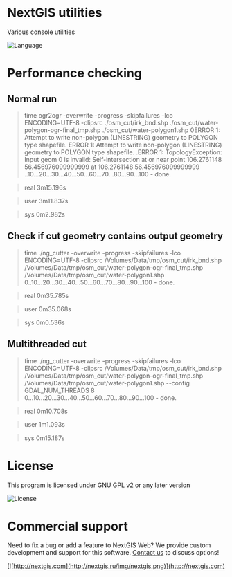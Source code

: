 # NextGIS utilities

Various console utilities

![Language](https://img.shields.io/badge/Language-C++-yellow.svg?maxAge=2592000)

# Performance checking

## Normal run

> time ogr2ogr -overwrite -progress -skipfailures -lco ENCODING=UTF-8 -clipsrc ./osm_cut/irk_bnd.shp ./osm_cut/water-polygon-ogr-final_tmp.shp ./osm_cut/water-polygon1.shp
0ERROR 1: Attempt to write non-polygon (LINESTRING) geometry to POLYGON type shapefile.
ERROR 1: Attempt to write non-polygon (LINESTRING) geometry to POLYGON type shapefile.
.ERROR 1: TopologyException: Input geom 0 is invalid: Self-intersection at or near point 106.2761148 56.456976099999999 at 106.2761148 56.456976099999999
..10...20...30...40...50...60...70...80...90...100 - done.

> real	3m15.196s

> user	3m11.837s

> sys	0m2.982s

## Check if cut geometry contains output geometry

> time ./ng_cutter -overwrite -progress -skipfailures -lco ENCODING=UTF-8 -clipsrc /Volumes/Data/tmp/osm_cut/irk_bnd.shp /Volumes/Data/tmp/osm_cut/water-polygon-ogr-final_tmp.shp /Volumes/Data/tmp/osm_cut/water-polygon1.shp
0..10...20...30...40...50...60...70...80...90...100 - done.

> real	0m35.785s

> user	0m35.068s

> sys	0m0.536s

## Multithreaded cut

> time ./ng_cutter -overwrite -progress -skipfailures -lco ENCODING=UTF-8 -clipsrc /Volumes/Data/tmp/osm_cut/irk_bnd.shp /Volumes/Data/tmp/osm_cut/water-polygon-ogr-final_tmp.shp /Volumes/Data/tmp/osm_cut/water-polygon1.shp --config GDAL_NUM_THREADS 8
0...10...20...30...40...50...60...70...80...90...100 - done.

> real	0m10.708s

> user	1m1.093s

> sys	0m15.187s

# License

This program is licensed under GNU GPL v2 or any later version

![License](https://img.shields.io/badge/License-GPL%20v2-blue.svg?maxAge=2592000)

# Commercial support

Need to fix a bug or add a feature to NextGIS Web? We provide custom development
and support for this software. [Contact us](http://nextgis.ru/en/contact/) to
discuss options!

[![http://nextgis.com](http://nextgis.ru/img/nextgis.png)](http://nextgis.com)
